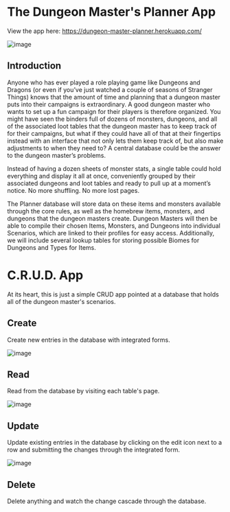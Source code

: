 # The Dungeon Master's Planner App

View the app here: https://dungeon-master-planner.herokuapp.com/

![image](https://user-images.githubusercontent.com/91224707/186285878-ef46c6b9-b2b8-4e02-9fda-c0c6e678a1f3.png)

## Introduction

Anyone who has ever played a role playing game like Dungeons and Dragons (or even if you’ve just watched a couple of seasons of Stranger Things) knows that the amount of time and planning that a dungeon master puts into their campaigns is extraordinary. A good dungeon master who wants to set up a fun campaign for their players is therefore organized. You might have seen the binders full of dozens of monsters, dungeons, and all of the associated loot tables that the dungeon master has to keep track of for their campaigns, but what if they could have all of that at their fingertips instead with an interface that not only lets them keep track of, but also make adjustments to when they need to? A central database could be the answer to the dungeon master’s problems.

Instead of having a dozen sheets of monster stats, a single table could hold everything and display it all at once, conveniently grouped by their associated dungeons and loot tables and ready to pull up at a moment’s notice. No more shuffling. No more lost pages.

The Planner database will store data on these items and monsters available through the core rules, as well as the homebrew items, monsters, and dungeons that the dungeon masters create. Dungeon Masters will then be able to compile their chosen Items, Monsters, and Dungeons into individual Scenarios, which are linked to their profiles for easy access. Additionally, we will include several lookup tables for storing possible Biomes for Dungeons and Types for Items.

# C.R.U.D. App

At its heart, this is just a simple CRUD app pointed at a database that holds all of the dungeon master's scenarios.

## Create

Create new entries in the database with integrated forms.

![image](https://user-images.githubusercontent.com/91224707/186285893-a914f8b7-8c21-4f8b-94ea-8eb5aa786016.png)


## Read

Read from the database by visiting each table's page.

![image](https://user-images.githubusercontent.com/91224707/186286049-e8145f25-7e90-45b5-9b5e-a242facc976c.png)

## Update

Update existing entries in the database by clicking on the edit icon next to a row and submitting the changes through the integrated form.

![image](https://user-images.githubusercontent.com/91224707/186286141-48483e40-f8c6-4ad9-ae86-a86811b5f308.png)

## Delete

Delete anything and watch the change cascade through the database.
